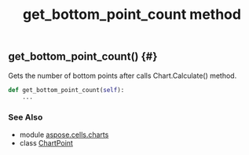 ﻿---
title: get_bottom_point_count method
second_title: Aspose.Cells for Python via .NET API References
description: 
type: docs
weight: 20
url: /aspose.cells.charts/chartpoint/get_bottom_point_count/
is_root: false
---

## get_bottom_point_count() {#}

Gets the number of bottom points  after calls Chart.Calculate() method.



```python
def get_bottom_point_count(self):
    ...
```





### See Also
* module [aspose.cells.charts](../../)
* class [ChartPoint](/cells/python-net/aspose.cells.charts/chartpoint)
